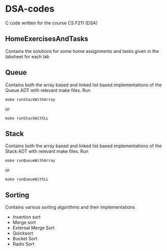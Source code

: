 # DSA-codes
C code written for the course CS F211 (DSA)

## HomeExercisesAndTasks
Contains the solutions for some home assignments and tasks given in the labsheet for each lab

## Queue
Contains both the array based and linked list based implementations of the Queue ADT with relevant make files. Run 
```
make runStackWithArray
```
or 
```
make runStackWithLL
```


## Stack 
Contains both the array based and linked list based implementations of the Stack ADT with relevant make files. Run
```
make runQueueWithArray
```
or 
```
make runQueueWithLL
```
## Sorting
Contains various sorting algorithms and their implementations
* Insertion sort
* Merge sort
* External Merge Sort 
* Quicksort
* Bucket Sort
* Radix Sort
